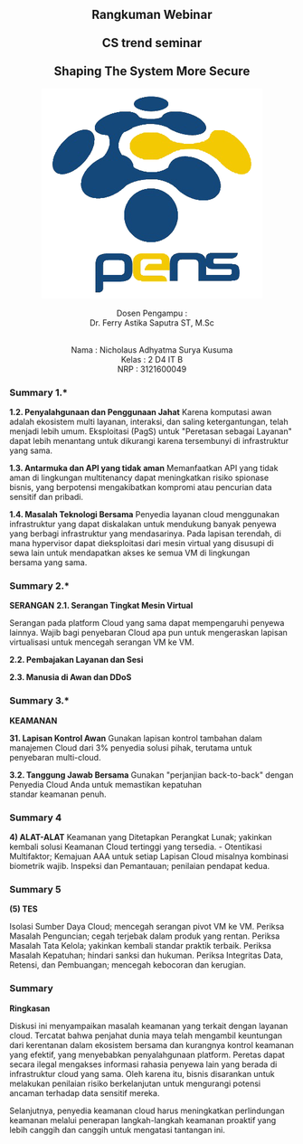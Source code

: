 <!-- Cover Depan-->
<div align="center">
  <h2>Rangkuman Webinar<br/><br/>CS trend seminar<br/><br/>Shaping The System More Secure</h2>
  
  <img src="../asset/Logo_PENS.png"/>
   
  <p align="center">
    Dosen Pengampu :
    <br />
    Dr. Ferry Astika Saputra ST, M.Sc
    <br/><br/>
    <p>
    Nama : Nicholaus Adhyatma Surya Kusuma <br/>
    Kelas : 2 D4 IT B <br/>
    NRP : 3121600049 <br/> 
    </p>
  </p>
</div>

<!-- Summari -->

### Summary 1.\*

**1.2. Penyalahgunaan dan Penggunaan Jahat**
Karena komputasi awan adalah ekosistem multi layanan, interaksi, dan saling ketergantungan, telah menjadi lebih umum. Eksploitasi (PagS) untuk "Peretasan sebagai Layanan" dapat lebih menantang untuk dikurangi karena tersembunyi di infrastruktur yang sama.

**1.3. Antarmuka dan API yang tidak aman**
Memanfaatkan API yang tidak aman di lingkungan multitenancy dapat meningkatkan risiko spionase bisnis, yang berpotensi mengakibatkan kompromi atau pencurian data sensitif dan pribadi.

**1.4. Masalah Teknologi Bersama**
Penyedia layanan cloud menggunakan infrastruktur yang dapat diskalakan untuk mendukung banyak penyewa yang berbagi infrastruktur yang mendasarinya. Pada lapisan terendah, di mana hypervisor dapat dieksploitasi dari mesin virtual yang disusupi di sewa lain untuk mendapatkan akses ke semua VM di lingkungan bersama yang sama.

### Summary 2.\*

**SERANGAN**
**2.1. Serangan Tingkat Mesin Virtual**

Serangan pada platform Cloud yang sama dapat mempengaruhi penyewa lainnya. Wajib bagi penyebaran Cloud apa pun untuk mengeraskan lapisan virtualisasi untuk mencegah serangan VM ke VM.

**2.2. Pembajakan Layanan dan Sesi**

**2.3. Manusia di Awan dan DDoS**

### Summary 3.\*
**KEAMANAN**

**31. Lapisan Kontrol Awan**
Gunakan lapisan kontrol tambahan dalam manajemen Cloud dari 3% penyedia solusi pihak, terutama untuk penyebaran multi-cloud.

**3.2. Tanggung Jawab Bersama**
Gunakan "perjanjian back-to-back" dengan Penyedia Cloud Anda untuk memastikan kepatuhan standar keamanan penuh.

### Summary 4
**4) ALAT-ALAT**
Keamanan yang Ditetapkan Perangkat Lunak; yakinkan kembali solusi Keamanan Cloud tertinggi yang tersedia. -
Otentikasi Multifaktor; Kemajuan AAA untuk setiap Lapisan Cloud misalnya kombinasi biometrik wajib.
Inspeksi dan Pemantauan; penilaian pendapat kedua.

### Summary 5
**(5) TES**

Isolasi Sumber Daya Cloud; mencegah serangan pivot VM ke VM.
Periksa Masalah Penguncian; cegah terjebak dalam produk yang rentan.
Periksa Masalah Tata Kelola; yakinkan kembali standar praktik terbaik.
Periksa Masalah Kepatuhan; hindari sanksi dan hukuman.
Periksa Integritas Data, Retensi, dan Pembuangan; mencegah kebocoran dan kerugian.

### Summary
**Ringkasan**

Diskusi ini menyampaikan masalah keamanan yang terkait dengan layanan cloud. Tercatat bahwa penjahat dunia maya telah mengambil keuntungan dari kerentanan dalam ekosistem bersama dan kurangnya kontrol keamanan yang efektif, yang menyebabkan penyalahgunaan platform. Peretas dapat secara ilegal mengakses informasi rahasia penyewa lain yang berada di infrastruktur cloud yang sama. Oleh karena itu, bisnis disarankan untuk melakukan penilaian risiko berkelanjutan untuk mengurangi potensi ancaman terhadap data sensitif mereka.

Selanjutnya, penyedia keamanan cloud harus meningkatkan perlindungan keamanan melalui penerapan langkah-langkah keamanan proaktif yang lebih canggih dan canggih untuk mengatasi tantangan ini.